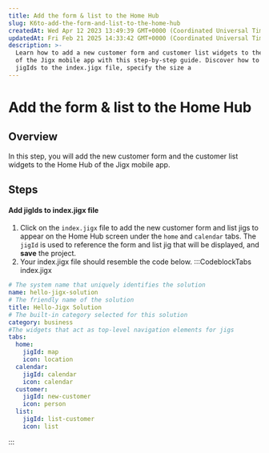 ```yaml
---
title: Add the form & list to the Home Hub
slug: K6to-add-the-form-and-list-to-the-home-hub
createdAt: Wed Apr 12 2023 13:49:39 GMT+0000 (Coordinated Universal Time)
updatedAt: Fri Feb 21 2025 14:33:42 GMT+0000 (Coordinated Universal Time)
description: >-
  Learn how to add a new customer form and customer list widgets to the HomeHub
  of the Jigx mobile app with this step-by-step guide. Discover how to add
  jigIds to the index.jigx file, specify the size a
---
```


# Add the form & list to the Home Hub

## Overview

In this step, you will add the new customer form and the customer list widgets to the Home Hub of the Jigx mobile app.

## Steps

#### Add jigIds to index.jigx file

1. Click on the `index.jigx` file to add the new customer form and list jigs to appear on the Home Hub screen under the `home` and `calendar` tabs. The `jigId` is used to reference the form and list jig that will be displayed, and **save** the project.
2. Your index.jigx file should resemble the code below. :::CodeblockTabs index.jigx

```yaml
# The system name that uniquely identifies the solution
name: hello-jigx-solution
# The friendly name of the solution
title: Hello-Jigx Solution
# The built-in category selected for this solution
category: business
#The widgets that act as top-level navigation elements for jigs
tabs:
  home:
    jigId: map
    icon: location
  calendar:
    jigId: calendar
    icon: calendar
  customer:
    jigId: new-customer
    icon: person
  list:
    jigId: list-customer 
    icon: list 
```

:::
